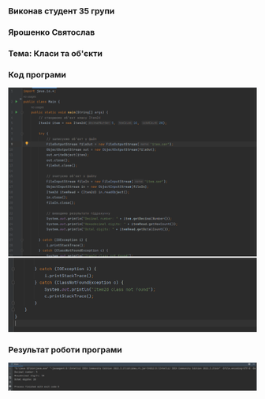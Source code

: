 ### Виконав студент 35 групи
### Ярошенко Святослав
### Тема: Класи та об'єкти

### Код програми
![Image alt](https://github.com/sxlav/35_yaroshenko_sviatoslav/blob/main/Task02/1.png)
![Image alt](https://github.com/sxlav/35_yaroshenko_sviatoslav/blob/main/Task02/2.png)
### Результат роботи програми
![Image alt](https://github.com/sxlav/35_yaroshenko_sviatoslav/blob/main/Task02/3.png)
